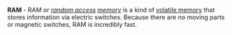 **RAM** - RAM or *[random access](docs/Resources/Definitions/Random%20Access.md) [memory](docs/Resources/Definitions/Memory.md)* is a kind of [volatile memory](docs/Resources/Definitions/Volatile%20Memory.md) that stores information via electric switches. Because there are no moving parts or magnetic switches, RAM is incredibly fast.